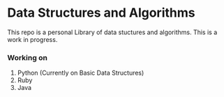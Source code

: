 # Data Structures and Algorithms
This repo is a personal Library of data stuctures and algorithms. This is a work in progress.

### Working on

1. Python (Currently on Basic Data Structures)
2. Ruby
3. Java
